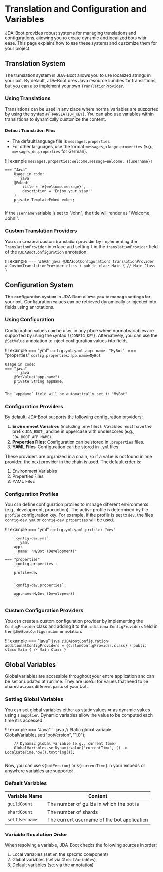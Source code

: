 # Translation and Configuration and Variables

JDA-Boot provides robust systems for managing translations and configurations, allowing you to create dynamic and localized bots with ease. This page explains how to use these systems and customize them for your project.

## Translation System

The translation system in JDA-Boot allows you to use localized strings in your bot. By default, JDA-Boot uses Java resource bundles for translations, but you can also implement your own `TranslationProvider`.

### Using Translations

Translations can be used in any place where normal variables are supported by using the syntax `#{TRANSLATION_KEY}`. You can also use variables within translations to dynamically customize the content.

#### Default Translation Files

- The default language file is `messages.properties`.
- For other languages, use the format `messages_<lang>.properties` (e.g., `messages_de.properties` for German).

!!! example
    `messages.properties`:
    ```
    welcome.message=Welcome, ${username}!
    ```

    === "Java"
        Usage in code:
        ```java
        @Embed(
            title = "#{welcome.message}",
            description = "Enjoy your stay!"
        )
        private TemplateEmbed embed;
        ```

If the `username` variable is set to "John", the title will render as "Welcome, John!".

### Custom Translation Providers

You can create a custom translation provider by implementing the `TranslationProvider` interface and setting it in the `translationProvider` field of the `@JDABootConfiguration` annotation.

!!! example
    === "Java"
        ```java
        @JDABootConfiguration(
            translationProvider = CustomTranslationProvider.class
        )
        public class Main {
            // Main Class
        }
        ```

## Configuration System

The configuration system in JDA-Boot allows you to manage settings for your bot. Configuration values can be retrieved dynamically or injected into fields using annotations.

### Using Configuration

Configuration values can be used in any place where normal variables are supported by using the syntax `?{CONFIG_KEY}`. Alternatively, you can use the `@SetValue` annotation to inject configuration values into fields.

!!! example
    === "yml"
        `config.yml`:
        ```yaml
        app:
          name: "MyBot"
        ```
    === "properties"
        `config.properties`:
        ```
        app.name=MyBot
        ```

    Usage in code:
    === "java"
        ```java
        @SetValue("app.name")
        private String appName;
        ```

    The `appName` field will be automatically set to "MyBot".

### Configuration Providers

By default, JDA-Boot supports the following configuration providers:
1. **Environment Variables** (including .env files): Variables must have the prefix `JDA_BOOT_` and be in uppercase with underscores (e.g., `JDA_BOOT_APP_NAME`).
2. **Properties Files**: Configuration can be stored in `.properties` files.
3. **YAML Files**: Configuration can be stored in `.yml` files.

These providers are organized in a chain, so if a value is not found in one provider, the next provider in the chain is used. The default order is:
1. Environment Variables
2. Properties Files
3. YAML Files

### Configuration Profiles

You can define configuration profiles to manage different environments (e.g., development, production). The active profile is determined by the `profile` configuration key. For example, if the profile is set to `dev`, the files `config-dev.yml` or `config-dev.properties` will be used.

!!! example
    === "yml"
        `config.yml`:
        ```yaml
        profile: "dev"
        ```
    
        `config-dev.yml`:
        ```yaml
        app:
          name: "MyBot (Development)"
        ```
    === "properties"
        `config.properties`:
        ```
        profile=dev
        ```
    
        `config-dev.properties`:
        ```
        app.name=MyBot (Development)
        ```

### Custom Configuration Providers

You can create a custom configuration provider by implementing the `ConfigProvider` class and adding it to the `additionalConfigProviders` field in the `@JDABootConfiguration` annotation.

!!! example
    === "java"
        ```java
        @JDABootConfiguration(
            additionalConfigProviders = {CustomConfigProvider.class}
        )
        public class Main {
            // Main Class
        }
        ```

## Global Variables

Global variables are accessible throughout your entire application and can be set or updated at runtime.
They are useful for values that need to be shared across different parts of your bot.

### Setting Global Variables

You can set global variables either as static values or as dynamic values using a `Supplier`.
Dynamic variables allow the value to be computed each time it is accessed.

!!! example
    === "Java"
        ```java
        // Static global variable
        GlobalVariables.set("botVersion", "1.0");

        // Dynamic global variable (e.g., current time)
        GlobalVariables.setDynamicValue("currentTime", () -> LocalDateTime.now().toString());
        ```

Now, you can use `${botVersion}` or `${currentTime}` in your embeds or anywhere variables are supported.

### Default Variables
| Variable Name  | Content                                     |
|----------------|---------------------------------------------|
| `guildCount`   | The number of guilds in which the bot is    |
| `shardCount`   | The number of shards                        |
| `selfUsername` | The current username of the bot application |


### Variable Resolution Order

When resolving a variable, JDA-Boot checks the following sources in order:

1. Local variables (set on the specific component)
2. Global variables (set via `GlobalVariables`)
3. Default variables (set via the annotation)